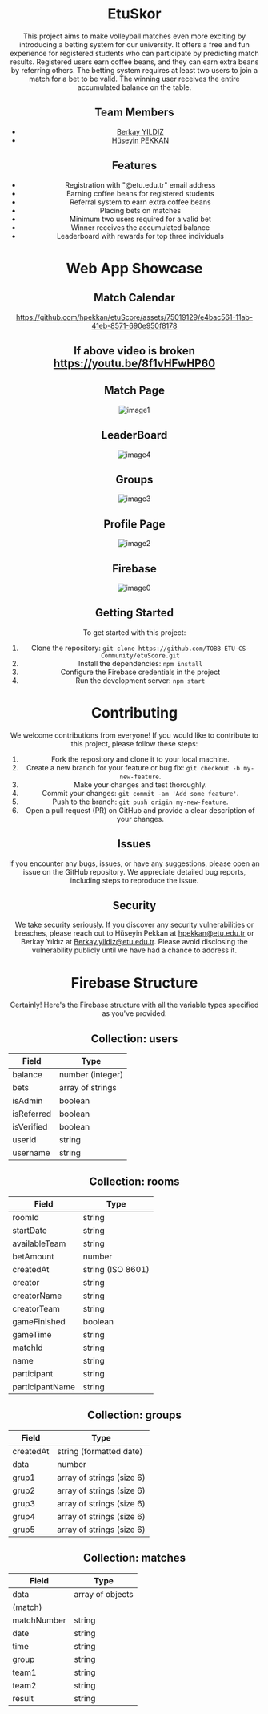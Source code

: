 <div align="center">
 
# EtuSkor

<p>This project aims to make volleyball matches even more exciting by introducing a betting system for our university. It offers a free and fun experience for registered students who can participate by predicting match results. Registered users earn coffee beans, and they can earn extra beans by referring others. The betting system requires at least two users to join a match for a bet to be valid. The winning user receives the entire accumulated balance on the table.</p>

 <h2>Team Members</h2>
<ul>
  <li> <a href="https://github.com/berykay">Berkay YILDIZ</a></li>
  <li> <a href="https://github.com/hpekkan">Hüseyin PEKKAN</a></li>
 
</ul>
<h2>Features</h2>
<ul>
  <li>Registration with "@etu.edu.tr" email address</li>
  <li>Earning coffee beans for registered students</li>
  <li>Referral system to earn extra coffee beans</li>
  <li>Placing bets on matches</li>
  <li>Minimum two users required for a valid bet</li>
  <li>Winner receives the accumulated balance</li>
  <li>Leaderboard with rewards for top three individuals</li>
</ul>

# Web App Showcase


<h2>Match Calendar</h2>

https://github.com/hpekkan/etuScore/assets/75019129/e4bac561-11ab-41eb-8571-690e950f8178

## <p align="center"> If above video is broken <a hef="https://youtu.be/8f1vHFwHP60"> https://youtu.be/8f1vHFwHP60</a> </p>

<h2>Match Page</h2>

![image1](https://github.com/hpekkan/etuScore/assets/75019129/f28eaa17-d2ab-4952-a626-94ad3fce75de)


<h2>LeaderBoard</h2>

![image4](https://github.com/hpekkan/etuScore/assets/75019129/ca7e8577-7e06-4872-8ef0-cc09fba24e56)

<h2>Groups</h2>

![image3](https://github.com/hpekkan/etuScore/assets/75019129/9ce16494-1db5-4fd2-a1c4-e7b17728d316)

<h2>Profile Page</h2>

![image2](https://github.com/hpekkan/etuScore/assets/75019129/1d6dd389-303c-4046-82ce-0b6603e50c31)

<h2>Firebase</h2>

![image0](https://github.com/hpekkan/etuScore/assets/75019129/67ab92c9-388d-4695-b0d8-820248668baa)



<h2>Getting Started</h2>
<p>To get started with this project:</p>
<ol>
  <li>Clone the repository: <code>git clone https://github.com/TOBB-ETU-CS-Community/etuScore.git</code></li>
  <li>Install the dependencies: <code>npm install</code></li>
  <li>Configure the Firebase credentials in the project</li>
  <li>Run the development server: <code>npm start</code></li>
</ol>
  
# Contributing

<p>We welcome contributions from everyone! If you would like to contribute to this project, please follow these steps:</p>
<ol>
  <li>Fork the repository and clone it to your local machine.</li>
  <li>Create a new branch for your feature or bug fix: <code>git checkout -b my-new-feature</code>.</li>
  <li>Make your changes and test thoroughly.</li>
  <li>Commit your changes: <code>git commit -am 'Add some feature'</code>.</li>
  <li>Push to the branch: <code>git push origin my-new-feature</code>.</li>
  <li>Open a pull request (PR) on GitHub and provide a clear description of your changes.</li>
</ol>

<h2>Issues</h2>

<p>If you encounter any bugs, issues, or have any suggestions, please open an issue on the GitHub repository. We appreciate detailed bug reports, including steps to reproduce the issue.</p>

<h2>Security</h2>

<p>We take security seriously. If you discover any security vulnerabilities or breaches, please reach out to Hüseyin Pekkan at <a href="mailto:hpekkan@etu.edu.tr">hpekkan@etu.edu.tr</a> or Berkay Yıldız at <a href="mailto:Berkay.yildiz@etu.edu.tr">Berkay.yildiz@etu.edu.tr</a>. Please avoid disclosing the vulnerability publicly until we have had a chance to address it.</p>

# Firebase Structure
Certainly! Here's the Firebase structure with all the variable types specified as you've provided:

## Collection: users

| Field         | Type                   |
|---------------|------------------------|
| balance       | number (integer)       |
| bets          | array of strings       |
| isAdmin       | boolean                |
| isReferred    | boolean                |
| isVerified    | boolean                |
| userId        | string                 |
| username      | string                 |

## Collection: rooms

| Field          | Type                 |
|----------------|----------------------|
| roomId         | string               |
| startDate      | string               |
| availableTeam  | string               |
| betAmount      | number               |
| createdAt      | string (ISO 8601)    |
| creator        | string               |
| creatorName    | string               |
| creatorTeam    | string               |
| gameFinished   | boolean              |
| gameTime       | string               |
| matchId        | string               |
| name           | string               |
| participant    | string               |
| participantName| string               |

## Collection: groups

| Field      | Type                      |
|------------|---------------------------|
| createdAt  | string (formatted date)   |
| data       | number                    |
| grup1      | array of strings (size 6) |
| grup2      | array of strings (size 6) |
| grup3      | array of strings (size 6) |
| grup4      | array of strings (size 6) |
| grup5      | array of strings (size 6) |

## Collection: matches

| Field       | Type                |
|-------------|---------------------|
| data        | array of objects    |
| (match)     |                     |
| matchNumber | string              |
| date        | string              |
| time        | string              |
| group       | string              |
| team1       | string              |
| team2       | string              |
| result      | string              |



</div>
